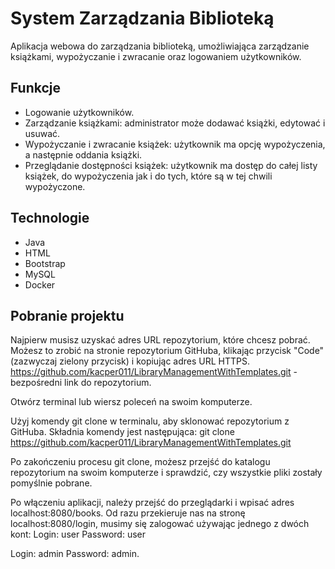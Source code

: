 # System Zarządzania Biblioteką

Aplikacja webowa do zarządzania biblioteką, umożliwiająca zarządzanie książkami, wypożyczanie i zwracanie oraz logowaniem użytkowników.

## Funkcje

- Logowanie użytkowników.
- Zarządzanie książkami: administrator może dodawać książki, edytować i usuwać.
- Wypożyczanie i zwracanie książek: użytkownik ma opcję wypożyczenia, a następnie oddania książki.
- Przeglądanie dostępności książek: użytkownik ma dostęp do całej listy książek, do wypożyczenia jak i do tych, które są w tej chwili wypożyczone.

## Technologie

- Java
- HTML
- Bootstrap
- MySQL
- Docker

## Pobranie projektu
Najpierw musisz uzyskać adres URL repozytorium, które chcesz pobrać. Możesz to zrobić na stronie repozytorium GitHuba, klikając przycisk "Code" (zazwyczaj zielony przycisk) i kopiując adres URL HTTPS.
https://github.com/kacper011/LibraryManagementWithTemplates.git - bezpośredni link do repozytorium.

Otwórz terminal lub wiersz poleceń na swoim komputerze.

Użyj komendy git clone w terminalu, aby sklonować repozytorium z GitHuba. Składnia komendy jest następująca:
git clone https://github.com/kacper011/LibraryManagementWithTemplates.git

Po zakończeniu procesu git clone, możesz przejść do katalogu repozytorium na swoim komputerze i sprawdzić, czy wszystkie pliki zostały pomyślnie pobrane.

Po włączeniu aplikacji, należy przejść do przeglądarki i wpisać adres localhost:8080/books. Od razu przekieruje nas na stronę localhost:8080/login, musimy się zalogować używając jednego z dwóch kont: 
Login: user
Password: user


Login: admin
Password: admin.

